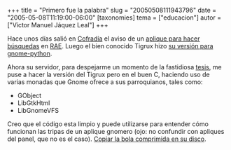 +++
title = "Primero fue la palabra"
slug = "20050508111943796"
date = "2005-05-08T11:19:00-06:00"
[taxonomies]
tema = ["educacion"]
autor = ["Víctor Manuel Jáquez Leal"]
+++

Hace unos días salió en [Cofradía](http://cofradia.org) el aviso de un
[aplique para hacer
búsquedas](http://cofradia.org/modules.php?name=News&file=article&sid=13441)
en [RAE](http://www.rae.ese). Luego el bien conocido Tigrux hizo [su
versión para
gnome-python](http://cofradia.org/modules.php?name=News&file=article&sid=13483).

Ahora su servidor, para despejarme un momento de la fastidiosa
[tesis](http://www.ceyusa.com/documentos/tesis/tesis.pdf), me puse a
hacer la versión del Tigrux pero en el buen C, haciendo uso de varias
monadas que Gnome ofrece a sus parroquianos, tales como:

-   GObject
-   LibGtkHtml
-   LibGnomeVFS

Creo que el código esta limpio y puede utilizarse para entender cómo
funcionan las tripas de un aplique gnomero (ojo: no confundir con
apliques del panel, que no es el caso). [Copiar la bola comprimida en su
disco](http://www.ceyusa.com/software/palabra.tgz).
